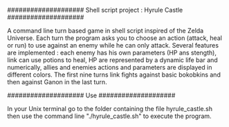 #################### Shell script project : Hyrule Castle ####################

A command line turn based game in shell script inspired of the Zelda Universe. Each turn the program asks you to choose an action (attack, heal or run) to use against an enemy while he can only attack. Several features are implemented : each enemy has his own parameters (HP ans stength), link can use potions to heal, HP are represented by a dynamic life bar and numerically, allies and enemies actions and parameters are displayed in different colors. The first nine turns link fights against basic bokobkins and then against Ganon in the last turn.

#################### Use ####################

In your Unix terminal go to the folder containing the file hyrule_castle.sh then use the command line "./hyrule_castle.sh" to execute the program.
